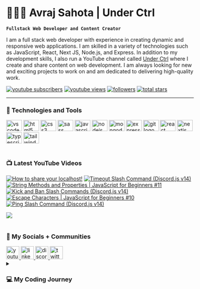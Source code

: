 # 👨🏽‍💻 Avraj Sahota | Under Ctrl

**`Fullstack Web Developer and Content Creator`**

I am a full stack web developer with experience in creating dynamic and responsive web applications. I am skilled in a variety of technologies such as JavaScript, React, Next JS, Node.js, and Express. In addition to my development skills, I also run a YouTube channel called [Under Ctrl](https://youtube.com/@underctrl) where I create and share content on web development. I am always looking for new and exciting projects to work on and am dedicated to delivering high-quality work.

<p align="left">
      <a href="https://www.youtube.com/@underctrl?sub_confirmation=1">
         <img alt="youtube subscribers" title="Subscribe" src="https://custom-icon-badges.demolab.com/youtube/channel/subscribers/UCz9RBZbD1JqTGUvs0GPUtrQ?color=%23E05D44&label=SUBSCRIBE&logo=video&logoColor=white&style=for-the-badge&labelColor=CE4630"/></a> 
      <a href="https://www.youtube.com/@underctrl/videos">
         <img alt="youtube views" title="YouTube Views" src="https://custom-icon-badges.demolab.com/youtube/channel/views/UCz9RBZbD1JqTGUvs0GPUtrQ?color=%23E1AD0E&logo=eye&logoColor=white&style=for-the-badge&labelColor=C79600"/></a> 
      <a href="https://github.com/notunderctrl?tab=followers">
         <img alt="followers" title="Follow me" src="https://custom-icon-badges.demolab.com/github/followers/notunderctrl?color=236ad3&labelColor=1155ba&style=for-the-badge&logo=person-add&label=Follow&logoColor=white"/></a>
      <a href="https://github.com/notunderctrl?tab=repositories&sort=stargazers">
         <img alt="total stars" title="Total stars on GitHub" src="https://custom-icon-badges.demolab.com/github/stars/notunderctrl?color=55960c&style=for-the-badge&labelColor=488207&logo=star"/></a>
</p>
   
---

### 🧰 Technologies and Tools

<div>
  <img src="https://cdn.jsdelivr.net/gh/devicons/devicon/icons/vscode/vscode-original.svg" height="30" width="42" alt="vscode logo"  />
  <img src="https://cdn.jsdelivr.net/gh/devicons/devicon/icons/html5/html5-original.svg" height="30" width="42" alt="html5 logo"  />
  <img src="https://cdn.jsdelivr.net/gh/devicons/devicon/icons/css3/css3-original.svg" height="30" width="42" alt="css3 logo"  />
  <img src="https://cdn.jsdelivr.net/gh/devicons/devicon/icons/sass/sass-original.svg" height="30" width="42" alt="sass logo"  />
  <img src="https://cdn.jsdelivr.net/gh/devicons/devicon/icons/javascript/javascript-original.svg" height="30" width="42" alt="javascript logo"  />
  <img src="https://cdn.jsdelivr.net/gh/devicons/devicon/icons/nodejs/nodejs-original.svg" height="30" width="42" alt="nodejs logo"  />
  <img src="https://cdn.jsdelivr.net/gh/devicons/devicon/icons/mongodb/mongodb-original.svg" height="30" width="42" alt="mongodb logo"  />
  <img src="https://cdn.jsdelivr.net/gh/devicons/devicon/icons/express/express-original.svg" height="30" width="42" alt="express logo"  />
  <img src="https://cdn.jsdelivr.net/gh/devicons/devicon/icons/git/git-original.svg" height="30" width="42" alt="git logo"  />
  <img src="https://cdn.jsdelivr.net/gh/devicons/devicon/icons/react/react-original.svg" height="30" width="42" alt="react logo"  />
  <img src="https://cdn.jsdelivr.net/gh/devicons/devicon/icons/nextjs/nextjs-original.svg" height="30" width="42" alt="nextjs logo"  />
  <img src="https://cdn.jsdelivr.net/gh/devicons/devicon/icons/typescript/typescript-plain.svg" height="30" width="42" alt="typescript logo"  />
  <img src="https://cdn.jsdelivr.net/gh/devicons/devicon/icons/tailwindcss/tailwindcss-plain.svg" height="30" width="42" alt="tailwindcss logo"  />
</div>

#

### 📺 Latest YouTube Videos

 <!-- BEGIN YOUTUBE-CARDS -->
[![How to share your localhost!](https://ytcards.demolab.com/?id=RLYqvlOw1mE&title=How+to+share+your+localhost%21&lang=en&timestamp=1674658816&background_color=%230d1117&title_color=%23ffffff&stats_color=%23dedede&width=250 "How to share your localhost!")](https://www.youtube.com/watch?v=RLYqvlOw1mE)
[![Timeout Slash Command (Discord.js v14)](https://ytcards.demolab.com/?id=bSVFeuWLyUI&title=Timeout+Slash+Command+%28Discord.js+v14%29&lang=en&timestamp=1674486021&background_color=%230d1117&title_color=%23ffffff&stats_color=%23dedede&width=250 "Timeout Slash Command (Discord.js v14)")](https://www.youtube.com/watch?v=bSVFeuWLyUI)
[![String Methods and Properties | JavaScript for Beginners #11](https://ytcards.demolab.com/?id=ayrM671vKH4&title=String+Methods+and+Properties+%7C+JavaScript+for+Beginners+%2311&lang=en&timestamp=1674226803&background_color=%230d1117&title_color=%23ffffff&stats_color=%23dedede&width=250 "String Methods and Properties | JavaScript for Beginners #11")](https://www.youtube.com/watch?v=ayrM671vKH4)
[![Kick and Ban Slash Commands (Discord.js v14)](https://ytcards.demolab.com/?id=B7_77HK0fnY&title=Kick+and+Ban+Slash+Commands+%28Discord.js+v14%29&lang=en&timestamp=1674054013&background_color=%230d1117&title_color=%23ffffff&stats_color=%23dedede&width=250 "Kick and Ban Slash Commands (Discord.js v14)")](https://www.youtube.com/watch?v=B7_77HK0fnY)
[![Escape Characters | JavaScript for Beginners #10](https://ytcards.demolab.com/?id=d-l0atihCqg&title=Escape+Characters+%7C+JavaScript+for+Beginners+%2310&lang=en&timestamp=1673967634&background_color=%230d1117&title_color=%23ffffff&stats_color=%23dedede&width=250 "Escape Characters | JavaScript for Beginners #10")](https://www.youtube.com/watch?v=d-l0atihCqg)
[![Ping Slash Command (Discord.js v14)](https://ytcards.demolab.com/?id=TzZLa-u_9QA&title=Ping+Slash+Command+%28Discord.js+v14%29&lang=en&timestamp=1673781942&background_color=%230d1117&title_color=%23ffffff&stats_color=%23dedede&width=250 "Ping Slash Command (Discord.js v14)")](https://www.youtube.com/watch?v=TzZLa-u_9QA)
<!-- END YOUTUBE-CARDS -->

[<img src="https://custom-icon-badges.demolab.com/badge/-Subscribe%20For%20More-red?style=for-the-badge&logo=video&logoColor=white"/>](https://www.youtube.com/@underctrl?sub_confirmation=1)

#

###  💬 My Socials + Communities

<div>
  <a href="https://youtube.com/@underctrl" target="_blank">
    <img src="https://img.shields.io/static/v1?message=Youtube&logo=youtube&label=&color=FF0000&logoColor=white&labelColor=&style=for-the-badge" height="35" alt="youtube logo"  />
  </a>
  <a href="https://www.linkedin.com/in/avraj-sahota-0a517825b" target="_blank">
    <img src="https://img.shields.io/static/v1?message=LinkedIn&logo=linkedin&label=&color=0072b1&logoColor=white&labelColor=&style=for-the-badge" height="35" alt="linkedin logo"  />
  </a> 
  <a href="https://discord.underctrl.io" target="_blank">
    <img src="https://img.shields.io/static/v1?message=Discord&logo=discord&label=&color=7289DA&logoColor=white&labelColor=&style=for-the-badge" height="35" alt="discord logo"  />
  </a>
  <a href="https://twitter.com/notunderctrl" target="_blank">
    <img src="https://img.shields.io/static/v1?message=Twitter&logo=twitter&label=&color=1DA1F2&logoColor=white&labelColor=&style=for-the-badge" height="35" alt="twitter logo"  />
  </a>
</div>

<details>
 <summary><h3>💻 My Coding Journey</h3></summary>
I got into coding in 2020, when Discord released the verified bot developer badge. I was intrigued by the idea of creating my own custom bot for the platform, so I decided to give it a try. I had no prior experience in coding, but I thought I might as well give it a shot.
<br>
<br>
I dove headfirst into Node.js and began working on my first discord bot. I encountered many challenges along the way since it was my first time coding, but I eventually got my bot up and running with some 10-15 commands. With the help of a few online friends I managed to get my bot added in a decent number of servers. However, just as I was about to apply for the verified bot developer badge, Discord removed the option altogether.
<br>
<br>
Despite this setback, I was still fascinated by the idea of creating my own web applications. I began to explore other areas of web development, and soon discovered the world of front-end web development. I learned HTML, CSS, and JavaScript, and began recreating webpages.
<br>
<br>
As my skills and knowledge grew, I started to delve deeper into web development, and eventually began building full-stack web applications. I found coding to be challenging, but also extremely rewarding. I loved the feeling of creating something from scratch, and watching it come to life.
<br>
<br>
I continue to work on my coding skills, and I am excited to see where this journey will take me. I am grateful for the opportunity to share my work on Github, and I hope to inspire others to explore the world of coding as well.
